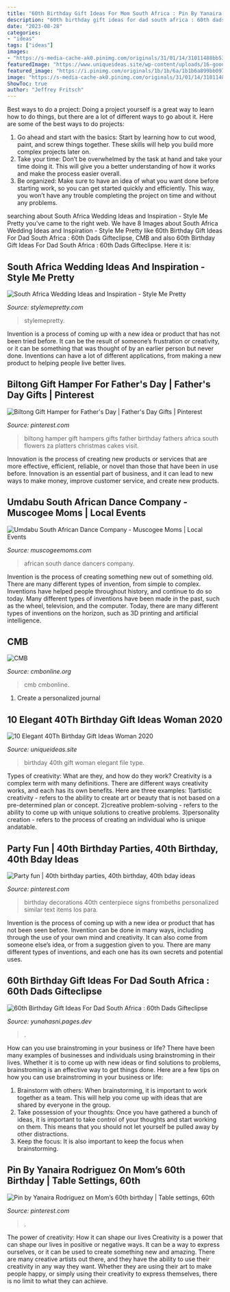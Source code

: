 ```yaml
---
title: "60th Birthday Gift Ideas For Mom South Africa : Pin By Yanaira Rodriguez On Mom’s 60th Birthday"
description: "60th birthday gift ideas for dad south africa : 60th dads gifteclipse"
date: "2023-08-28"
categories:
- "ideas"
tags: ["ideas"]
images:
- "https://s-media-cache-ak0.pinimg.com/originals/31/01/14/31011488bb53cd7ed37749dea35e4fc8.jpg"
featuredImage: "https://www.uniqueideas.site/wp-content/uploads/16-good-40th-birthday-gift-ideas-for-her-3.jpg"
featured_image: "https://i.pinimg.com/originals/1b/1b/6a/1b1b6a899bb09771ca810045ae20fe13.jpg"
image: "https://s-media-cache-ak0.pinimg.com/originals/31/01/14/31011488bb53cd7ed37749dea35e4fc8.jpg"
ShowToc: true
author: "Jeffrey Fritsch"
---
```



Best ways to do a project:
Doing a project yourself is a great way to learn how to do things, but there are a lot of different ways to go about it. Here are some of the best ways to do projects: 
1. Go ahead and start with the basics: Start by learning how to cut wood, paint, and screw things together. These skills will help you build more complex projects later on. 
2. Take your time: Don’t be overwhelmed by the task at hand and take your time doing it. This will give you a better understanding of how it works and make the process easier overall. 
3. Be organized: Make sure to have an idea of what you want done before starting work, so you can get started quickly and efficiently. This way, you won’t have any trouble completing the project on time and without any problems.

	

		
searching about South Africa Wedding Ideas and Inspiration - Style Me Pretty you've came to the right web. We have 8 Images about South Africa Wedding Ideas and Inspiration - Style Me Pretty like 60th Birthday Gift Ideas For Dad South Africa : 60th Dads Gifteclipse, CMB and also 60th Birthday Gift Ideas For Dad South Africa : 60th Dads Gifteclipse. Here it is:
		
    
## South Africa Wedding Ideas And Inspiration - Style Me Pretty

<img loading=lazy src="https://smp-is.stylemepretty.com/wp-content/gallery/ibb/erineverafter/ibb-1432309906.5841.1882$!600x.jpg" onerror="this.onerror=null;this.src='https://tse2.mm.bing.net/th?id=OIP.7RqIe6M3adf_c0EPMWzMAgHaLF&amp;pid=15.1';" alt="South Africa Wedding Ideas and Inspiration - Style Me Pretty">

_Source: stylemepretty.com_

>stylemepretty. 

	

Invention is a process of coming up with a new idea or product that has not been tried before. It can be the result of someone’s frustration or creativity, or it can be something that was thought of by an earlier person but never done. Inventions can have a lot of different applications, from making a new product to helping people live better lives.

    
## Biltong Gift Hamper For Father&#039;s Day | Father&#039;s Day Gifts | Pinterest

<img loading=lazy src="https://s-media-cache-ak0.pinimg.com/originals/31/01/14/31011488bb53cd7ed37749dea35e4fc8.jpg" onerror="this.onerror=null;this.src='https://tse3.mm.bing.net/th?id=OIP.DI0dBVsRdQzM20gKObkl6AHaHa&amp;pid=15.1';" alt="Biltong Gift Hamper for Father&#039;s Day | Father&#039;s Day Gifts | Pinterest">

_Source: pinterest.com_

>biltong hamper gift hampers gifts father birthday fathers africa south flowers za platters christmas cakes visit. 

	

Innovation is the process of creating new products or services that are more effective, efficient, reliable, or novel than those that have been in use before. Innovation is an essential part of business, and it can lead to new ways to make money, improve customer service, and create new products.

    
## Umdabu South African Dance Company - Muscogee Moms | Local Events

<img loading=lazy src="http://www.muscogeemoms.com/wp-content/uploads/2012/01/south-african-dancers.jpg" onerror="this.onerror=null;this.src='https://tse1.mm.bing.net/th?id=OIP.aXcJ7sabpVyReo4kmjNPRwHaE8&amp;pid=15.1';" alt="Umdabu South African Dance Company - Muscogee Moms | Local Events">

_Source: muscogeemoms.com_

>african south dance dancers company. 

	

Invention is the process of creating something new out of something old. There are many different types of invention, from simple to complex. Inventions have helped people throughout history, and continue to do so today. Many different types of inventions have been made in the past, such as the wheel, television, and the computer. Today, there are many different types of inventions on the horizon, such as 3D printing and artificial intelligence.

    
## CMB

<img loading=lazy src="http://cmbonline.org/wp-content/uploads/2020/05/IMG_6134-768x1024.jpg" onerror="this.onerror=null;this.src='https://tse1.mm.bing.net/th?id=OIP.zzRdKIvMfjmvdYklTvXIrAHaJ4&amp;pid=15.1';" alt="CMB">

_Source: cmbonline.org_

>cmb cmbonline. 

	

1. Create a personalized journal

    
## 10 Elegant 40Th Birthday Gift Ideas Woman 2020

<img loading=lazy src="https://www.uniqueideas.site/wp-content/uploads/16-good-40th-birthday-gift-ideas-for-her-3.jpg" onerror="this.onerror=null;this.src='https://tse1.mm.bing.net/th?id=OIP.uogTKQR72H-VzvS4mndENAHaLH&amp;pid=15.1';" alt="10 Elegant 40Th Birthday Gift Ideas Woman 2020">

_Source: uniqueideas.site_

>birthday 40th gift woman elegant file type. 

	

Types of creativity: What are they, and how do they work?
Creativity is a complex term with many definitions. There are different ways creativity works, and each has its own benefits. Here are three examples:
1)artistic creativity - refers to the ability to create art or beauty that is not based on a pre-determined plan or concept.
2)creative problem-solving - refers to the ability to come up with unique solutions to creative problems.
3)personality creation - refers to the process of creating an individual who is unique andatable.

    
## Party Fun | 40th Birthday Parties, 40th Birthday, 40th Bday Ideas

<img loading=lazy src="https://i.pinimg.com/236x/fa/2d/2e/fa2d2e4de7667ea660db4be554cbef00--th-birthday-decorations-birthday-centerpieces.jpg?nii=t" onerror="this.onerror=null;this.src='https://tse4.mm.bing.net/th?id=OIP.T8rANdflGYndCjfxKaVDcAAAAA&amp;pid=15.1';" alt="Party fun | 40th birthday parties, 40th birthday, 40th bday ideas">

_Source: pinterest.com_

>birthday decorations 40th centerpiece signs frombeths personalized similar text items los para. 

	

Invention is the process of coming up with a new idea or product that has not been seen before. Invention can be done in many ways, including through the use of your own mind and creativity. It can also come from someone else’s idea, or from a suggestion given to you. There are many different types of inventions, and each one has its own secrets and potential uses.

    
## 60th Birthday Gift Ideas For Dad South Africa : 60th Dads Gifteclipse

<img loading=lazy src="https://www.gifteclipse.com/images/gifteclipse/s_57/5759458761851c235931d4230db9c13c.jpeg" onerror="this.onerror=null;this.src='https://tse4.mm.bing.net/th?id=OIP.w9KKY7dUlz8_O0ohG81b2QD6FP&amp;pid=15.1';" alt="60th Birthday Gift Ideas For Dad South Africa : 60th Dads Gifteclipse">

_Source: yunahasni.pages.dev_

>. 

	

How can you use brainstroming in your business or life?
There have been many examples of businesses and individuals using brainstroming in their lives. Whether it is to come up with new ideas or find solutions to problems, brainstroming is an effective way to get things done. Here are a few tips on how you can use brainstroming in your business or life: 
1. Brainstorm with others: When brainstorming, it is important to work together as a team. This will help you come up with ideas that are shared by everyone in the group. 
2. Take possession of your thoughts: Once you have gathered a bunch of ideas, it is important to take control of your thoughts and start working on them. This means that you should not let yourself be pulled away by other distractions. 
3. Keep the focus: It is also important to keep the focus when brainstorming.

    
## Pin By Yanaira Rodriguez On Mom’s 60th Birthday | Table Settings, 60th

<img loading=lazy src="https://i.pinimg.com/originals/1b/1b/6a/1b1b6a899bb09771ca810045ae20fe13.jpg" onerror="this.onerror=null;this.src='https://tse4.mm.bing.net/th?id=OIP.RHREOWfi59bIIvL-E_s62wHaFj&amp;pid=15.1';" alt="Pin by Yanaira Rodriguez on Mom’s 60th birthday | Table settings, 60th">

_Source: pinterest.com_

>. 

	

The power of creativity: How it can shape our lives
Creativity is a power that can shape our lives in positive or negative ways. It can be a way to express ourselves, or it can be used to create something new and amazing. There are many creative artists out there, and they have the ability to use their creativity in any way they want. Whether they are using their art to make people happy, or simply using their creativity to express themselves, there is no limit to what they can achieve.

